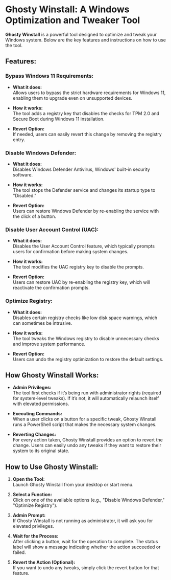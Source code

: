 # **Ghosty Winstall: A Windows Optimization and Tweaker Tool**

**Ghosty Winstall** is a powerful tool designed to optimize and tweak your Windows system. Below are the key features and instructions on how to use the tool.

## **Features:**

### **Bypass Windows 11 Requirements:**
- **What it does:**  
  Allows users to bypass the strict hardware requirements for Windows 11, enabling them to upgrade even on unsupported devices.
  
- **How it works:**  
  The tool adds a registry key that disables the checks for TPM 2.0 and Secure Boot during Windows 11 installation.
  
- **Revert Option:**  
  If needed, users can easily revert this change by removing the registry entry.

### **Disable Windows Defender:**
- **What it does:**  
  Disables Windows Defender Antivirus, Windows' built-in security software.
  
- **How it works:**  
  The tool stops the Defender service and changes its startup type to "Disabled."
  
- **Revert Option:**  
  Users can restore Windows Defender by re-enabling the service with the click of a button.

### **Disable User Account Control (UAC):**
- **What it does:**  
  Disables the User Account Control feature, which typically prompts users for confirmation before making system changes.
  
- **How it works:**  
  The tool modifies the UAC registry key to disable the prompts.
  
- **Revert Option:**  
  Users can restore UAC by re-enabling the registry key, which will reactivate the confirmation prompts.

### **Optimize Registry:**
- **What it does:**  
  Disables certain registry checks like low disk space warnings, which can sometimes be intrusive.
  
- **How it works:**  
  The tool tweaks the Windows registry to disable unnecessary checks and improve system performance.
  
- **Revert Option:**  
  Users can undo the registry optimization to restore the default settings.

## **How Ghosty Winstall Works:**
- **Admin Privileges:**  
  The tool first checks if it’s being run with administrator rights (required for system-level tweaks). If it’s not, it will automatically relaunch itself with elevated permissions.

- **Executing Commands:**  
  When a user clicks on a button for a specific tweak, Ghosty Winstall runs a PowerShell script that makes the necessary system changes.

- **Reverting Changes:**  
  For every action taken, Ghosty Winstall provides an option to revert the change. Users can easily undo any tweaks if they want to restore their system to its original state.

## **How to Use Ghosty Winstall:**
1. **Open the Tool:**  
   Launch Ghosty Winstall from your desktop or start menu.

2. **Select a Function:**  
   Click on one of the available options (e.g., "Disable Windows Defender," "Optimize Registry").

3. **Admin Prompt:**  
   If Ghosty Winstall is not running as administrator, it will ask you for elevated privileges.

4. **Wait for the Process:**  
   After clicking a button, wait for the operation to complete. The status label will show a message indicating whether the action succeeded or failed.

5. **Revert the Action (Optional):**  
   If you want to undo any tweaks, simply click the revert button for that feature.

